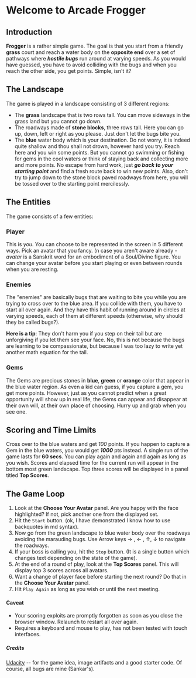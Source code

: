 # Welcome to Arcade Frogger

## Introduction

**Frogger** is a rather simple game. The goal is that you start from a friendly **grass** court and reach a water body on the **opposite end**  over a set of pathways where **_hostile bugs_** run around at varying speeds. As you would have guessed, you have to avoid colliding with the bugs and when you reach the other side, you get points. Simple, isn't it?

## The Landscape

The game is played in a landscape consisting of 3 different regions:

- The **grass** landscape that is two rows tall. You can move sideways in the grass land but you cannot go down.
- The roadways made of **stone blocks**, three rows tall. Here you can go up, down, left or right as you please. Just don't let the bugs bite you. 
- The **blue** water body which is your destination. Do not worry, it is indeed quite shallow and thou shall not drown, however hard you try. Reach here and you win some points. But you cannot go swimming or fishing for gems in the cool waters or think of staying back and collecting more and more points. No escape from hard work, just **_go back to your starting point_** and find a fresh route back to win new points. Also, don't try to jump down to the stone block paved roadways from here, you will be tossed over to the starting point mercilessly.

## The Entities

The game consists of a few entities:

### Player
  This is _you_. You can choose to be represented in the screen in 5 different ways. Pick an avatar that you fancy. (n case you aren't aware already - _avatar_ is a Sanskrit word for an embodiment of a Soul/Divine figure. You can change your avatar before you start playing or even between rounds when you are resting.
   
### Enemies
  The "enemies" are basically bugs that are waiting to bite you while you are trying to cross over to the blue area. If you collide with them, you have to start all over again. And they have this habit of running around in circles at varying speeds, each of them at different speeds (otherwise, why should they be called bugs?).
  
  **Here is a tip**: They don't harm you if you step on their tail but are unforgiving if you let them see your face. No, this is not because the bugs are learning to be compassionate, but because I was too lazy to write yet another math equation for the tail.

### Gems
  The Gems are precious stones in **blue**, **green** or **orange** color that appear in the blue water region. As even a kid can guess, if you capture a gem, you get more points. However, just as you cannot predict when a great opportunity will show up in real life, the Gems can appear and disappear at their own will, at their own place of choosing. Hurry up and grab when you see one.

## Scoring and Time Limits

Cross over to the blue waters and get _100_ points. If you happen to capture a Gem in the blue waters, you would get **_1000_** pts instead. A single run of the game lasts for **60 secs**. You can play again and again and again as long as you wish. Scores and elapsed time for the current run will appear in the bottom most green landscape. Top three scores will be displayed in a panel titled **Top Scores**.

## The Game Loop

1. Look at the **Choose Your Avatar** panel. Are you happy with the face highlighted? If not, pick another one from the displayed set.
2. Hit the `Start` button. (ok, I have demonstrated I know how to use backquotes in md syntax).
3. Now go from the green landscape to blue water body over the roadways avoiding the marauding bugs. Use Arrow keys → , ← , ↑,  ↓  to navigate the roadways.
4. If your boss is calling you, hit the `Stop` button. (It is a single button which changes text depending on the state of the game).
5. At the end of a round of play, look at the **Top Scores** panel. This will display top 3 scores across all avatars.
6. Want a change of player face before starting the next round? Do that in the **Choose Your Avatar** panel.
7. Hit `Play Again` as long as you wish or until the next meeting.

#### Caveat

+ Your scoring exploits are promptly forgotten as soon as you close the browser window. Relaunch to restart all over again.
+ Requires a keyboard and mouse to play, has not been tested with touch interfaces.

##### Credits

[Udacity](https://classroom.udacity.com/nanodegrees/nd001/syllabus) -- for the game idea, image artifacts and a good starter code. Of course, all bugs are mine (Sankar's). 